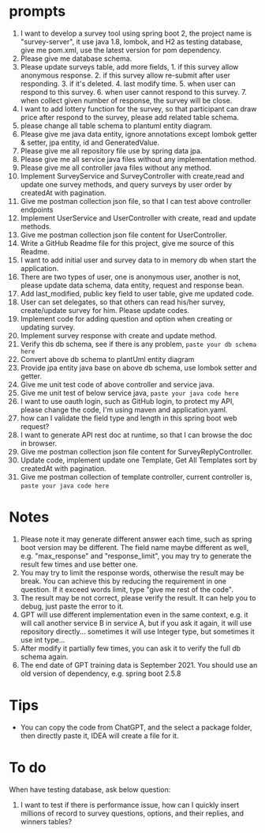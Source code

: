 # prompts

1. I want to develop a survey tool using spring boot 2, the project name is "survey-server", it use java 1.8, lombok, and H2 as testing database, give me pom.xml, use the latest version for pom dependency.
2. Please give me database schema.
3. Please update surveys table, add more fields, 1. if this survey allow anonymous response. 2. if this survey allow re-submit after user responding. 3. if it's deleted. 4. last modify time. 5. when user can respond to this survey. 6. when user cannot respond to this survey. 7. when collect given number of response, the survey will be close.
4. I want to add lottery function for the survey, so that participant can draw price after respond to the survey, please add related table schema.
5. please change all table schema to plantuml entity diagram.
6. Please give me java data entity, ignore annotations except lombok getter & setter, jpa entity, id and GeneratedValue.
7. Please give me all repository file use by spring data jpa. 
8. Please give me all service java files without any implementation method.
9. Please give me all controller java files without any method.
10. Implement SurveyService and SurveyController with create,read and update one survey methods, and query surveys by user order by createdAt with pagination.
11. Give me postman collection json file, so that I can test above controller endpoints
12. Implement UserService and UserController with create, read and update methods.
13. Give me postman collection json file content for UserController.
14. Write a GitHub Readme file for this project, give me source of this Readme.
15. I want to add initial user and survey data to in memory db when start the application.
16. There are two types of user, one is anonymous user, another is not, please update data schema, data entity, request and response bean.
17. Add last_modified, public key field to user table, give me updated code.
18. User can set delegates, so that others can read his/her survey, create/update survey for him. Please update codes.
19. Implement code for adding question and option when creating or updating survey.
20. Implement survey response with create and update method.
21. Verify this db schema, see if there is any problem, ``paste your db schema here``
22. Convert above db schema to plantUml entity diagram
23. Provide jpa entity java base on above db schema, use lombok setter and getter.
24. Give me unit test code of above controller and service java.
25. Give me unit test of below service java, ``paste your java code here``
26. I want to use oauth login, such as GitHub login, to protect my API, please change the code, I'm using maven and application.yaml.
27. how can I validate the field type and length in this spring boot web request?
28. I want to generate API rest doc at runtime, so that I can browse the doc in browser.
29. Give me postman collection json file content for SurveyReplyController.
30. Update code, implement update one Template, Get All Templates sort by createdAt with pagination.
31. Give me postman collection of template controller, current controller is, ``paste your java code here``

# Notes
1. Please note it may generate different answer each time, such as spring boot version may be different. The field name maybe different as well, e.g. "max_response" and "response_limit", you may try to generate the result few times and use better one.
2. You may try to limit the response words, otherwise the result may be break. You can achieve this by reducing the requirement in one question. If it exceed words limit, type "give me rest of the code".
3. The result may be not correct, please verify the result. It can help you to debug, just paste the error to it.
4. GPT will use different implementation even in the same context, e.g. it will call another service B in service A, but if you ask it again, it will use repository directly... sometimes it will use Integer type, but sometimes it use int type...
5. After modify it partially few times, you can ask it to verify the full db schema again.
6. The end date of GPT training data is September 2021. You should use an old version of dependency, e.g. spring boot 2.5.8

# Tips
* You can copy the code from ChatGPT, and the select a package folder, then directly paste it, IDEA will create a file for it.

# To do
When have testing database, ask below question:
1. I want to test if there is performance issue, how can I quickly insert millions of record to survey questions, options, and their replies, and winners tables?
